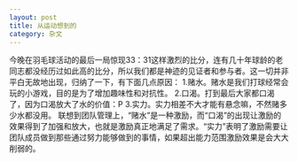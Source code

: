 ```yaml
---
layout: post
title: 从运动想到的
category: 杂文
---
```


  今晚在羽毛球活动的最后一局惊现33：31这样激烈的比分，连有几十年球龄的老同志都没经历过如此高的比分，所以我们都是神迹的见证者和参与者。这一切并非平白无故地出现，归纳了一下，有下面几点原因：
  1.赌水。赌水是我们打球经常会玩的小游戏，目的是为了增加趣味性和对抗性。
  2.口渴。打到最后大家都口渴了，因为口渴放大了水的价值：P
  3.实力。实力相差不大才能有悬念嘛，不然赌多少水都没用。
  联想到团队管理上，“赌水”是一种激励，而“口渴”的出现让激励的效果得到了加强和放大，也就是激励真正地满足了需求。“实力”表明了激励需要让团队成员做到那些通过努力能够做到的事情，如果超出能力范围激励效果是会大大削弱的。
